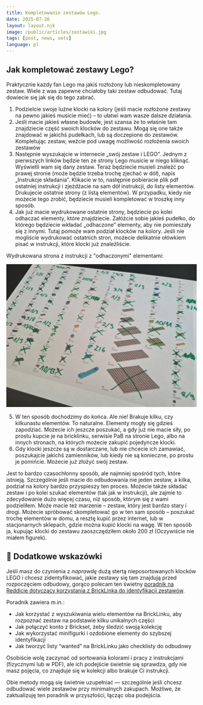 ```yaml
---
title: Kompletowanie zestawów Lego.
date: 2025-07-26
layout: layout.njk
image: /public/articles/zestawiki.jpg
tags: [post, news, sets]
language: pl
---
```


## Jak kompletować zestawy Lego?
Praktycznie każdy fan Lego ma jakiś rozłożony lub nieskompletowany zestaw. Wiele z was zapewne chciałoby taki zestaw odbudować. Tutaj dowiecie się jak się do tego zabrać. 
1.	Podzielcie swoje luźne klocki na kolory (jeśli macie rozłożone zestawy na pewno jakieś musicie mieć) – to ułatwi wam wasze dalsze działania.
2.	Jeśli macie jakieś własne budowle, jest szansa że to właśnie tam znajdziecie część swoich klocków do zestawu. Mogą się one także znajdować w jakichś pudełkach, lub są doczepione do zestawów. Kompletując zestaw, weźcie pod uwagę możliwość rozłożenia swoich zestawów
3.	Następnie wyszukajcie w internecie „swój zestaw i LEGO”. Jednym z pierwszych linków będzie ten ze strony Lego musicie w niego kliknąć. Wyświetli wam się dany zestaw. Teraz będziecie musieli znaleźć po prawej stronie (może będzie trzeba trochę zjechać w dół), napis „Instrukcje składania”. Klikacie w to, następnie pobieracie plik pdf ostatniej instrukcji i zjeżdżacie na sam dół instrukcji, do listy elementów. Drukujecie ostatnie strony (z listą elementów). W przypadku, kiedy nie możecie tego zrobić, będziecie musieli kompletować w troszkę inny sposób. 
4.	Jak już macie wydrukowane ostatnie strony, będziecie po kolei odhaczać elementy, które znajdziecie. Załóżcie sobie jakieś pudełko, do którego będziecie wkładać „odhaczone” elementy, aby nie pomieszały się z innymi. Tutaj pomoże wam podział klocków na kolory. Jeśli nie mogliście wydrukować ostatnich stron, możecie delikatnie ołówkiem pisać w instrukcji, które klocki już znaleźliście.

Wydrukowana strona z instrukcji z "odhaczonymi" elementami:

<img src="/public/articles/lista.jpg" alt="'lista'" class="post-image" />

5.	W ten sposób dochodzimy do końca. Ale nie! Brakuje kilku, czy kilkunastu elementów. To naturalne. Elementy mogły się gdzieś zapodziać. Możecie ich jeszcze poszukać, a gdy już nie macie siły, po prostu kupcie je na bricklinku, serwisie PaB na stronie Lego, albo na innych stronach, na których możecie zakupić pojedyncze klocki. 
6.	Gdy klocki jeszcze są w dostarczane, lub nie chcecie ich zamawiać, poszukajcie jakichś zamienników, lub kiedy nie są konieczne, po prostu je pomińcie. Możecie już złożyć swój zestaw.

Jest to bardzo czasochłonny sposób, ale najmniej spośród tych, które istnieją. Szczególnie jeśli macie do odbudowania nie jeden zestaw, a kilka, podział na kolory bardzo przyspieszy ten proces. Możecie także składać zestaw i po kolei szukać elementów (tak jak w instrukcji), ale zajmie to zdecydowanie dużo więcej czasu, niż sposób, którym się z wami podzieliłem. 
Może macie też marzenie – zestaw, który jest bardzo stary i drogi. Możecie spróbować skompletować go w ten sam sposób – poszukać trochę elementów w domu, a resztę kupić przez internet, lub w stacjonarnych sklepach, gdzie można kupić klocki na wagę. W ten sposób ja, kupując klocki do zestawu zaoszczędziłem około 200 zł (Oczywiście nie miałem figurek).

## 🔗 Dodatkowe wskazówki

Jeśli masz do czynienia z *naprawdę* dużą stertą nieposortowanych klocków LEGO i chcesz zidentyfikować, jakie zestawy się tam znajdują przed rozpoczęciem odbudowy, gorąco polecam ten świetny [poradnik na Reddicie dotyczący korzystania z BrickLinka do identyfikacji zestawów](https://www.reddit.com/r/lego/comments/1agdgog/how_to_search_for_sets_on_bricklink/?rdt=55216).

Poradnik zawiera m.in.:
- Jak korzystać z wyszukiwania wielu elementów na BrickLinku, aby rozpoznać zestaw na podstawie kilku unikalnych części  
- Jak połączyć konto z Brickset, żeby śledzić swoją kolekcję  
- Jak wykorzystać minifigurki i ozdobione elementy do szybszej identyfikacji  
- Jak tworzyć listy “wanted” na BrickLinku jako checklisty do odbudowy  

Osobiście wolę zaczynać od sortowania kolorami i pracy z instrukcjami (fizycznymi lub w PDF), ale ich podejście świetnie się sprawdza, gdy nie masz pojęcia, co znajduje się w kolekcji albo brakuje Ci instrukcji.

Obie metody mogą się świetnie uzupełniać — szczególnie jeśli chcesz odbudować wiele zestawów przy minimalnych zakupach. Możliwe, że zaktualizuję ten poradnik w przyszłości, łącząc oba podejścia.